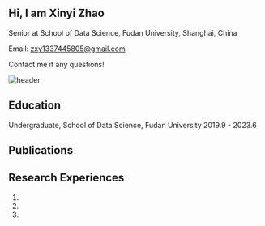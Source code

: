 ## Hi, I am Xinyi Zhao

Senior at School of Data Science, Fudan University, Shanghai, China

Email: zxy1337445805@gmail.com

Contact me if any questions!

![header](/images/logo.jpg "profile photo")

## Education
Undergraduate, School of Data Science, Fudan University  2019.9 - 2023.6


## Publications


## Research Experiences

1.

2.

3.
